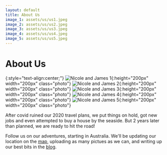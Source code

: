 ```yaml
---
layout: default
title: About Us
image_1: assets/us/us1.jpeg
image_2: assets/us/us2.jpeg
image_3: assets/us/us3.jpeg
image_4: assets/us/us4.jpeg
image_5: assets/us/us5.jpeg
---
```


# About Us

{:style="text-align:center;"}
![Nicole and James 1]({{page.image_1}}){:height="200px" width="200px" class="photo"}
![Nicole and James 2]({{page.image_2}}){:height="200px" width="200px" class="photo"}
![Nicole and James 3]({{page.image_3}}){:height="200px" width="200px" class="photo"}
![Nicole and James 4]({{page.image_4}}){:height="200px" width="200px" class="photo"}
![Nicole and James 5]({{page.image_5}}){:height="200px" width="200px" class="photo"}


After covid ruined our 2020 travel plans, we put things on hold, got new jobs and even attempted to buy a house by the seaside. But 2 years later than planned, we are ready to hit the road!

Follow us on our adventures, starting in Australia. We'll be updating our location on the [map](where), uploading as many pictues as we can, and writing up our best bits in the [blog](blog).